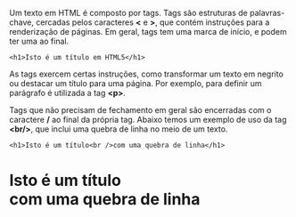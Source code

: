 

Um texto em HTML é composto por tags. Tags são estruturas de palavras-chave, cercadas
pelos caracteres <b><</b> e <b>></b>, que contém instruções para a renderização de páginas. 
Em geral, tags tem uma marca de início, e podem ter uma ao final.

	<h1>Isto é um título em HTML5</h1>

As tags exercem certas instruções, como transformar um texto em negrito ou 
destacar um título para uma página. Por exemplo, para definir um parágrafo é utilizada 
a tag <b><p\></b>. 

Tags que não precisam de fechamento em geral são encerradas com o caractere <b>/</b>
ao final da própria tag. Abaixo temos um exemplo de uso da tag <b><br/\></b>, que inclui uma quebra de linha no meio de um texto.

	<h1>Isto é um título<br />com uma quebra de linha</h1>
	
<h1>Isto é um título <br /> com uma quebra de linha</h1>